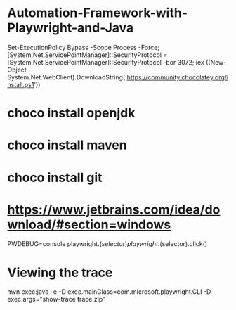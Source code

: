 ﻿# Automation-Framework-with-Playwright-and-Java
Set-ExecutionPolicy Bypass -Scope Process -Force; [System.Net.ServicePointManager]::SecurityProtocol = [System.Net.ServicePointManager]::SecurityProtocol -bor 3072; iex ((New-Object System.Net.WebClient).DownloadString('https://community.chocolatey.org/install.ps1'))
# choco install openjdk
# choco install maven
# choco install git
# https://www.jetbrains.com/idea/download/#section=windows

<!-- This option brings plawright to dev tools console -->
PWDEBUG=console 
playwright.$(selector)
playwright.$(selector).click()

# Viewing the trace
mvn exec:java -e -D exec.mainClass=com.microsoft.playwright.CLI -D exec.args="show-trace trace.zip"
